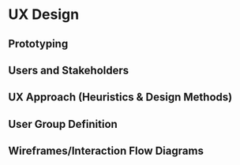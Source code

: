 # UX Design
## Prototyping
## Users and Stakeholders
## UX Approach (Heuristics & Design Methods)
## User Group Definition
## Wireframes/Interaction Flow Diagrams